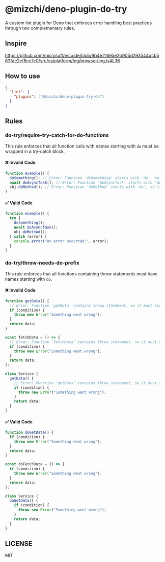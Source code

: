 # @mizchi/deno-plugin-do-try

A custom lint plugin for Deno that enforces error handling best practices through two complementary rules.

## Inspire

https://github.com/microsoft/vscode/blob/9b4e21695e2b905d293544dcb583fae2ef8ec7c0/src/vs/platform/log/browser/log.ts#L36

## How to use

```json
{
  "lint": {
    "plugins": ["@mizchi/deno-plugin-try-do"]
  }
}
```

## Rules

### do-try/require-try-catch-for-do-functions

This rule enforces that all function calls with names starting with `do` must be wrapped in a try-catch block.

#### ❌ Invalid Code

```typescript
function example() {
  doSomething(); // Error: Function 'doSomething' starts with 'do', so it must be wrapped in a try-catch block
  await doAsyncTask(); // Error: Function 'doAsyncTask' starts with 'do', so it must be wrapped in a try-catch block
  obj.doMethod(); // Error: Function 'doMethod' starts with 'do', so it must be wrapped in a try-catch block
}
```

#### ✅ Valid Code

```typescript
function example() {
  try {
    doSomething();
    await doAsyncTask();
    obj.doMethod();
  } catch (error) {
    console.error("An error occurred:", error);
  }
}
```

### do-try/throw-needs-do-prefix

This rule enforces that all functions containing throw statements must have names starting with `do`.

#### ❌ Invalid Code

```typescript
function getData() {
  // Error: Function 'getData' contains throw statement, so it must start with 'do'
  if (condition) {
    throw new Error("Something went wrong");
  }
  return data;
}

const fetchData = () => {
  // Error: Function 'fetchData' contains throw statement, so it must start with 'do'
  if (condition) {
    throw new Error("Something went wrong");
  }
  return data;
};

class Service {
  getData() {
    // Error: Function 'getData' contains throw statement, so it must start with 'do'
    if (condition) {
      throw new Error("Something went wrong");
    }
    return data;
  }
}
```

#### ✅ Valid Code

```typescript
function doGetData() {
  if (condition) {
    throw new Error("Something went wrong");
  }
  return data;
}

const doFetchData = () => {
  if (condition) {
    throw new Error("Something went wrong");
  }
  return data;
};

class Service {
  doGetData() {
    if (condition) {
      throw new Error("Something went wrong");
    }
    return data;
  }
}
```

## LICENSE

MIT
